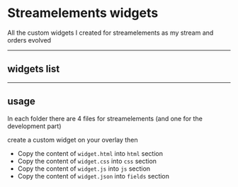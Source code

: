 # Streamelements widgets

All the custom widgets I created for streamelements as my stream and orders evolved

---

## widgets list

---

## usage

In each folder there are 4 files for streamelements (and one for the development part)

create a custom widget on your overlay then

-   Copy the content of `widget.html` into `html` section
-   Copy the content of `widget.css` into `css` section
-   Copy the content of `widget.js` into `js` section
-   Copy the content of `widget.json` into `fields` section
